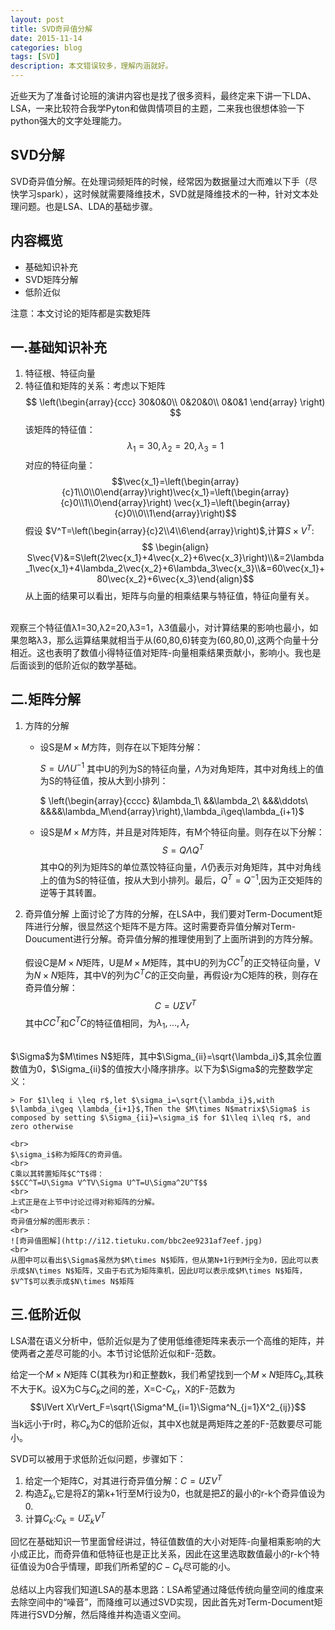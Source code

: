 ```yaml
---
layout: post
title: SVD奇异值分解
date: 2015-11-14
categories: blog
tags: [SVD]
description: 本文错误较多，理解内涵就好。
---
```


近些天为了准备讨论班的演讲内容也是找了很多资料，最终定来下讲一下LDA、LSA，一来比较符合我学Pyton和做舆情项目的主题，二来我也很想体验一下python强大的文字处理能力。

## SVD分解

SVD奇异值分解。在处理词频矩阵的时候，经常因为数据量过大而难以下手（尽快学习spark），这时候就需要降维技术，SVD就是降维技术的一种，针对文本处理问题。也是LSA、LDA的基础步骤。

## 内容概览
- 基础知识补充
- SVD矩阵分解
- 低阶近似

注意：本文讨论的矩阵都是实数矩阵

## 一.基础知识补充

1. 特征根、特征向量
2. 特征值和矩阵的关系：考虑以下矩阵
$$ \left(\begin{array}{ccc}
30&0&0\\
0&20&0\\
0&0&1 \end{array} \right) $$
该矩阵的特征值：
$$\lambda_1=30,\lambda_2=20,\lambda_3=1$$ 
对应的特征向量：
$$\vec{x_1}=\left(\begin{array}{c}1\\0\\0\end{array}\right)\vec{x_1}=\left(\begin{array}{c}0\\1\\0\end{array}\right)
\vec{x_1}=\left(\begin{array}{c}0\\0\\1\end{array}\right)$$
假设 $V^T=\left(\begin{array}{c}2\\4\\6\end{array}\right)$,计算$S \times V^T$:
$$ \begin{align}
S\vec{V}&=S\left(2\vec{x_1}+4\vec{x_2}+6\vec{x_3}\right)\\&=2\lambda_1\vec{x_1}+4\lambda_2\vec{x_2}+6\lambda_3\vec{x_3}\\&=60\vec{x_1}+80\vec{x_2}+6\vec{x_3}\end{align}$$
从上面的结果可以看出，矩阵与向量的相乘结果与特征值，特征向量有关。
</br>
观察三个特征值λ1=30,λ2=20,λ3=1，λ3值最小，对计算结果的影响也最小，如果忽略λ3，那么运算结果就相当于从(60,80,6)转变为(60,80,0),这两个向量十分相近。这也表明了数值小得特征值对矩阵-向量相乘结果贡献小，影响小。我也是后面谈到的低阶近似的数学基础。

## 二.矩阵分解
1. 方阵的分解
	- 设S是$M\times M$方阵，则存在以下矩阵分解：

		$S=U\Lambda U^{-1}$ 
		其中U的列为S的特征向量，$\Lambda$为对角矩阵，其中对角线上的值为S的特征值，按从大到小排列：
			    
		$ \left(\begin{array}{cccc}
		&\lambda_1\\
		&&\lambda_2\\
		&&&\ddots\\
		&&&&\lambda_M\end{array}\right),\lambda_i\geq\lambda_{i+1}$
		
	- 设S是$M\times M$方阵，并且是对阵矩阵，有M个特征向量。则存在以下分解：
		$$S=Q\Lambda Q^T$$
		其中Q的列为矩阵S的单位蒸饺特征向量，$\Lambda$仍表示对角矩阵，其中对角线上的值为S的特征值，按从大到小排列。最后，$Q^T=Q^{-1}$,因为正交矩阵的逆等于其转置。

2. 奇异值分解
上面讨论了方阵的分解，在LSA中，我们要对Term-Document矩阵进行分解，很显然这个矩阵不是方阵。这时需要奇异值分解对Term-Doucument进行分解。奇异值分解的推理使用到了上面所讲到的方阵分解。<br><br>
假设C是$M\times N$矩阵，U是$M\times M$矩阵，其中U的列为$CC^T$的正交特征向量，V为$N\times N$矩阵，其中V的列为$C^TC$的正交向量，再假设r为C矩阵的秩，则存在奇异值分解：
$$C=U\Sigma V^T$$
其中$CC^T$和$C^TC$的特征值相同，为$\lambda_1,\ldots,\lambda_r$<br>
<br>
$\Sigma$为$M\times N$矩阵，其中$\Sigma_{ii}=\sqrt{\lambda_i}$,其余位置数值为0，$\Sigma_{ii}$的值按大小降序排序。以下为$\Sigma$的完整数学定义：

	> For $1\leq i \leq r$,let $\sigma_i=\sqrt{\lambda_i}$,with 	$\lambda_i\geq \lambda_{i+1}$,Then the $M\times N$matrix$\Sigma$ is composed by setting $\Sigma_{ii}=\sigma_i$ for $1\leq i\leq r$, and zero otherwise	

	<br>
	$\sigma_i$称为矩阵C的奇异值。
	<br>
	C乘以其转置矩阵$C^T$得：
	$$CC^T=U\Sigma V^TV\Sigma U^T=U\Sigma^2U^T$$
	<br>
	上式正是在上节中讨论过得对称矩阵的分解。
	<br>
	奇异值分解的图形表示：
	<br>
	![奇异值图解](http://i12.tietuku.com/bbc2ee9231af7eef.jpg)
	<br>
	从图中可以看出$\Sigma$虽然为$M\times N$矩阵，但从第N+1行到M行全为0，因此可以表示成$N\times N$矩阵，又由于右式为矩阵乘机，因此U可以表示成$M\times N$矩阵，$V^T$可以表示成$N\times N$矩阵

## 三.低阶近似
LSA潜在语义分析中，低阶近似是为了使用低维德矩阵来表示一个高维的矩阵，并使两者之差尽可能的小。本节讨论低阶近似和F-范数。

给定一个$M\times N$矩阵 C(其秩为r)和正整数k，我们希望找到一个$M\times N$矩阵$C_k$,其秩不大于K。设X为C与$C_k$之间的差，X=C-$C_k$，X的F-范数为
$$\lVert X\rVert_F=\sqrt{\Sigma^M_{i=1}\Sigma^N_{j=1}X^2_{ij}}$$
当k远小于r时，称$C_k$为C的低阶近似，其中X也就是两矩阵之差的F-范数要尽可能小。

SVD可以被用于求低阶近似问题，步骤如下：

1. 给定一个矩阵C，对其进行奇异值分解：$C=U\Sigma V^T$
2. 构造$\Sigma_k$,它是将$\Sigma$的第k+1行至M行设为0，也就是把$\Sigma$的最小的r-k个奇异值设为0.
3. 计算$C_k$:$C_k=U\Sigma_kV^T$

回忆在基础知识一节里面曾经讲过，特征值数值的大小对矩阵-向量相乘影响的大小成正比，而奇异值和低特征也是正比关系，因此在这里选取数值最小的r-k个特征值设为0合乎情理，即我们所希望的$C-C_k$尽可能的小。

总结以上内容我们知道LSA的基本思路：LSA希望通过降低传统向量空间的维度来去除空间中的“噪音”，而降维可以通过SVD实现，因此首先对Term-Document矩阵进行SVD分解，然后降维并构造语义空间。